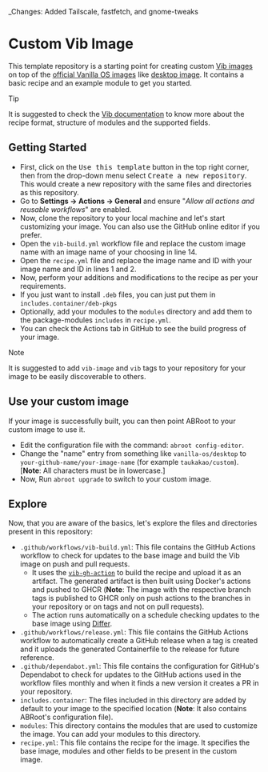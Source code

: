 _Changes: Added Tailscale, fastfetch, and gnome-tweaks

# Custom Vib Image

This template repository is a starting point for creating custom [Vib images](https://github.com/Vanilla-OS/Vib) on top of the [official Vanilla OS images](https://images.vanillaos.org) like [desktop image](https://github.com/Vanilla-OS/desktop-image). It contains a basic recipe and an example module to get you started.

> [!TIP]
> It is suggested to check the [Vib documentation](https://docs.vanillaos.org/collections/vib) to know more about the recipe format, structure of modules and the supported fields.

## Getting Started

- First, click on the <kbd>Use this template</kbd> button in the top right corner, then from the drop-down menu select <kbd>Create a new repository</kbd>. This would create a new repository with the same files and directories as this repository.
- Go to **Settings → Actions → General** and ensure "_Allow all actions and reusable workflows_" are enabled.
- Now, clone the repository to your local machine and let's start customizing your image. You can also use the GitHub online editor if you prefer.
- Open the `vib-build.yml` workflow file and replace the custom image name with an image name of your choosing in line 14.
- Open the `recipe.yml` file and replace the image name and ID with your image name and ID in lines 1 and 2.
- Now, perform your additions and modifications to the recipe as per your requirements.
- If you just want to install `.deb` files, you can just put them in `includes.container/deb-pkgs`
- Optionally, add your modules to the `modules` directory and add them to the package-modules `includes` in `recipe.yml`.
- You can check the Actions tab in GitHub to see the build progress of your image.

> [!NOTE]
> It is suggested to add `vib-image` and `vib` tags to your repository for your image to be easily discoverable to others.

## Use your custom image

If your image is successfully built, you can then point ABRoot to your custom image to use it.

- Edit the configuration file with the command: `abroot config-editor`.
- Change the "name" entry from something like `vanilla-os/desktop` to `your-github-name/your-image-name` (for example `taukakao/custom`).  [**Note**: All characters must be in lowercase.]
- Now, Run `abroot upgrade` to switch to your custom image.

## Explore

Now, that you are aware of the basics, let's explore the files and directories present in this repository:

- `.github/workflows/vib-build.yml`: This file contains the GitHub Actions workflow to check for updates to the base image and build the Vib image on push and pull requests.
  - It uses the [`vib-gh-action`](https://github.com/Vanilla-OS/vib-gh-action) to build the recipe and upload it as an artifact. The generated artifact is then built using Docker's actions and pushed to GHCR (**Note**: The image with the respective branch tags is published to GHCR only on push actions to the branches in your repository or on tags and not on pull requests).
  - The action runs automatically on a schedule checking updates to the base image using [Differ](https://github.com/Vanilla-OS/Differ).
- `.github/workflows/release.yml`: This file contains the GitHub Actions workflow to automatically create a GitHub release when a tag is created and it uploads the generated Containerfile to the release for future reference.
- `.github/dependabot.yml`: This file contains the configuration for GitHub's Dependabot to check for updates to the GitHub actions used in the workflow files monthly and when it finds a new version it creates a PR in your repository.
- `includes.container`: The files included in this directory are added by default to your image to the specified location (**Note**: It also contains ABRoot's configuration file).
- `modules`: This directory contains the modules that are used to customize the image. You can add your modules to this directory.
- `recipe.yml`: This file contains the recipe for the image. It specifies the base image, modules and other fields to be present in the custom image.
